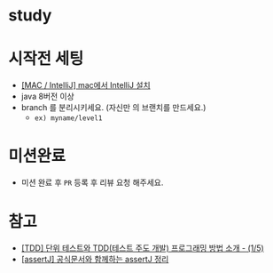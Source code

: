 # study

# 시작전 세팅

- [[MAC / IntelliJ] mac에서 IntelliJ 설치](https://joshwon.tistory.com/25)
- java 8버전 이상
- branch 를 분리시키세요. (자신만 의 브랜치를 만드세요.)
    - `ex) myname/level1`

# 미션완료

- 미션 완료 후 `PR` 등록 후 리뷰 요청 해주세요.

# 참고

- [[TDD] 단위 테스트와 TDD(테스트 주도 개발) 프로그래밍 방법 소개 - (1/5)](https://mangkyu.tistory.com/182)
- [[assertJ] 공식문서와 함께하는 assertJ 정리](https://velog.io/@new_wisdom/assertJ-%EA%B3%B5%EC%8B%9D%EB%AC%B8%EC%84%9C%EC%99%80-%ED%95%A8%EA%BB%98%ED%95%98%EB%8A%94-assertJ-%EC%A0%95%EB%A6%AC)
